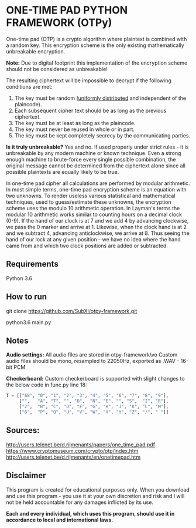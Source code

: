 # ONE-TIME PAD PYTHON FRAMEWORK (OTPy)

One-time pad (OTP) is a crypto algorithm where plaintext is combined with a random key. This encryption scheme is the only existing mathematically unbreakable encryption.

**Note:** Due to digital footprint this implementation of the encryption scheme should not be considered as unbreakable!

The resulting  ciphertext will be impossible to decrypt if the following conditions are met:

1.  The key must be random ([uniformly distributed](https://en.wikipedia.org/wiki/Discrete_uniform_distribution "Discrete uniform distribution")  and  independent of the plaincode).
2. Each subsequent cipher text should be as long as the previous ciphertext.
3.  The key must be at least as long as the plaincode.
4.  The key must never be reused in whole or in part.
5.  The key must be kept completely  secrecy  by the communicating parties.

**Is it truly unbreakable?** Yes and no. If used properly under strict rules - it is unbreakable by any modern machine or known technique.
Even a strong enough machine to brute-force every single possible combination, the original message cannot be determined from the ciphertext alone since all possible plaintexts are equally likely to be true.

In one-time pad cipher all calculations are performed by modular arithmetic. In most simple terms, one-time pad encryption scheme is an equation with two unknowns. To render useless various statistical and mathematical techniques, used  to guess/estimate these unknowns, the encryption scheme uses the modulo 10 arithmetic operation. In Layman's terms the modular 10 arithmetic works similar to counting hours on a decimal clock (0-9). If the hand of our clock is at 7 and we add 4 by advancing clockwise, we pass the 0 marker and arrive at 1. Likewise, when the clock hand is at 2 and we subtract 4, advancing anticlockwise, we arrive at 8. Thus seeing the hand of our lock at any given position - we have no idea where the hand came from and which two clock positions are added or subtracted. 

## Requirements
Python 3.6

## How to run
git clone https://github.com/SubXi/otpy-framework.git

python3.6 main.py

## Notes

**Audio settings:**
All audio files are stored in otpy-framework\vo
Custom audio files should be mono, resampled to 22050Hz, exported as .WAV - 16-bit PCM

**Checkerboard:**
Custom checkerboard is supported with slight changes to the below code in func.py line 18:
```python
T = [["68", "0", "1", "2", "3", "4", "5", "6", "7", "8", "9"],
     ["",   "A", "T", "", "O",  "N", "E", "", "S",  "I", "R"],
     ["2",  "B", "C", "D", "F", "G", "H", "J", "K", "L", "M"],
     ["6",  "P", "Q", "U", "V", "W", "X", "Y", "Z", "/", " "]]
```

## Sources:

http://users.telenet.be/d.rijmenants/papers/one_time_pad.pdf
https://www.cryptomuseum.com/crypto/otp/index.htm
http://users.telenet.be/d.rijmenants/en/onetimepad.htm

## Disclaimer

This program is created for educational purposes only. 
When you download and use this program - you use it at your own discretion and risk and I will not be held accountable for any damages inflicted by its use.

**Each and every individual, which uses this program, should use it in accordance to local and international laws.**
